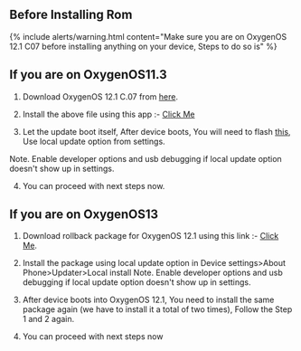 ## Before Installing Rom

{% include alerts/warning.html content="Make sure you are on OxygenOS 12.1 C07 before installing anything on your device, Steps to do so is" %}

## If you are on OxygenOS11.3
1. Download OxygenOS 12.1 C.07 from [here](https://gauss-componentotacostmanual-in.allawnofs.com/remove-2f73136625a684f47a3662c867766b51/component-ota/22/09/19/2a73ceb259ab4647bfc30b4cf1ec4db6.zip).

2. Install the above file using this app :- [Click Me](https://oxygenos.oneplus.net/OPLocalUpdate_For_Android12.apk)

3. Let the update boot itself, After device boots, You will need to flash [this](https://oxygenos.oneplus.net/sign_MT2111_11_C_OTA_1070_all_fedc80_00011011.zip), Use local update option from settings.

Note. Enable developer options and usb debugging if local update option doesn't show up in settings.

4. You can proceed with next steps now.

## If you are on OxygenOS13

1. Download rollback package for OxygenOS 12.1 using this link :- [Click Me](https://oxygenos.oneplus.net/sign_MT2111_11_C_OTA_1070_all_fedc80_00011011.zip).

2. Install the package using local update option in Device settings>About Phone>Updater>Local install
Note. Enable developer options and usb debugging if local update option doesn't show up in settings.

3. After device boots into OxygenOS 12.1, You need to install the same package again (we have to install it a total of two times), Follow the Step 1 and 2 again.

4. You can proceed with next steps now

